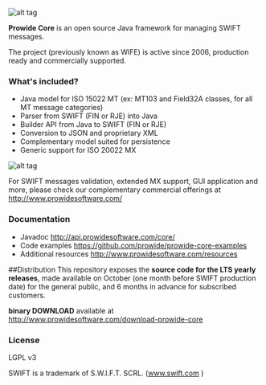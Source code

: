 ![alt tag](http://www.prowidesoftware.com/images/logo/prowideLogoHorizontal-800x253-300dpi.jpg)


**Prowide Core** is an open source Java framework for managing SWIFT messages.

The project (previously known as WIFE) is active since 2006, production ready and commercially supported.

### What's included?
* Java model for ISO 15022 MT (ex: MT103 and Field32A classes, for all MT message categories)
* Parser from SWIFT (FIN or RJE) into Java
* Builder API from Java to SWIFT (FIN or RJE)
* Conversion to JSON and proprietary XML
* Complementary model suited for persistence
* Generic support for ISO 20022 MX

![alt tag](http://www.prowidesoftware.com/images/infografias/coreModelLayers.png)

For SWIFT messages validation, extended MX support, GUI application and more, please check our complementary commercial offerings at http://www.prowidesoftware.com/

### Documentation
* Javadoc http://api.prowidesoftware.com/core/
* Code examples https://github.com/prowide/prowide-core-examples
* Additional resources http://www.prowidesoftware.com/resources

##Distribution
This repository exposes the **source code for the LTS yearly releases**, made available on October (one month before SWIFT production date) for the general public, and 6 months in advance for subscribed customers. 

**binary DOWNLOAD** available at http://www.prowidesoftware.com/download-prowide-core

### License

LGPL v3

SWIFT is a trademark of S.W.I.F.T. SCRL. (www.swift.com )
